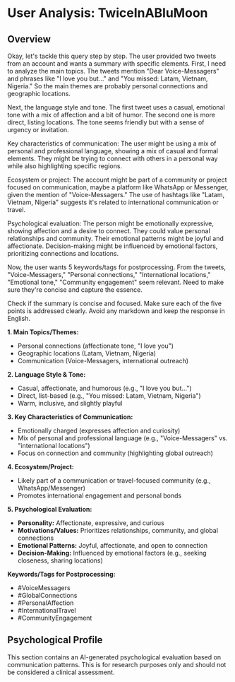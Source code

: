 # User Analysis: TwiceInABluMoon

## Overview

<think>
Okay, let's tackle this query step by step. The user provided two tweets from an account and wants a summary with specific elements. First, I need to analyze the main topics. The tweets mention "Dear Voice-Messagers" and phrases like "I love you but..." and "You missed: Latam, Vietnam, Nigeria." So the main themes are probably personal connections and geographic locations.

Next, the language style and tone. The first tweet uses a casual, emotional tone with a mix of affection and a bit of humor. The second one is more direct, listing locations. The tone seems friendly but with a sense of urgency or invitation.

Key characteristics of communication: The user might be using a mix of personal and professional language, showing a mix of casual and formal elements. They might be trying to connect with others in a personal way while also highlighting specific regions.

Ecosystem or project: The account might be part of a community or project focused on communication, maybe a platform like WhatsApp or Messenger, given the mention of "Voice-Messagers." The use of hashtags like "Latam, Vietnam, Nigeria" suggests it's related to international communication or travel.

Psychological evaluation: The person might be emotionally expressive, showing affection and a desire to connect. They could value personal relationships and community. Their emotional patterns might be joyful and affectionate. Decision-making might be influenced by emotional factors, prioritizing connections and locations.

Now, the user wants 5 keywords/tags for postprocessing. From the tweets, "Voice-Messagers," "Personal connections," "International locations," "Emotional tone," "Community engagement" seem relevant. Need to make sure they're concise and capture the essence.

Check if the summary is concise and focused. Make sure each of the five points is addressed clearly. Avoid any markdown and keep the response in English.
</think>

**1. Main Topics/Themes:**  
- Personal connections (affectionate tone, "I love you")  
- Geographic locations (Latam, Vietnam, Nigeria)  
- Communication (Voice-Messagers, international outreach)  

**2. Language Style & Tone:**  
- Casual, affectionate, and humorous (e.g., "I love you but...")  
- Direct, list-based (e.g., "You missed: Latam, Vietnam, Nigeria")  
- Warm, inclusive, and slightly playful  

**3. Key Characteristics of Communication:**  
- Emotionally charged (expresses affection and curiosity)  
- Mix of personal and professional language (e.g., "Voice-Messagers" vs. "international locations")  
- Focus on connection and community (highlighting global outreach)  

**4. Ecosystem/Project:**  
- Likely part of a communication or travel-focused community (e.g., WhatsApp/Messenger)  
- Promotes international engagement and personal bonds  

**5. Psychological Evaluation:**  
- **Personality:** Affectionate, expressive, and curious  
- **Motivations/Values:** Prioritizes relationships, community, and global connections  
- **Emotional Patterns:** Joyful, affectionate, and open to connection  
- **Decision-Making:** Influenced by emotional factors (e.g., seeking closeness, sharing locations)  

**Keywords/Tags for Postprocessing:**  
- #VoiceMessagers  
- #GlobalConnections  
- #PersonalAffection  
- #InternationalTravel  
- #CommunityEngagement

## Psychological Profile

This section contains an AI-generated psychological evaluation based on communication patterns. This is for research purposes only and should not be considered a clinical assessment.